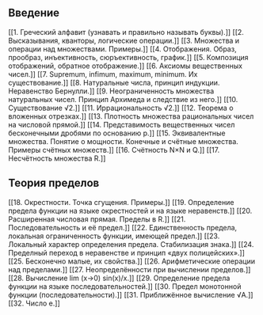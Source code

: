 ## Введение
[[1. Греческий алфавит (узнавать и правильно называть буквы).]]
[[2. Высказывания, кванторы, логические операции.]]
[[3. Множества и операции над множествами. Примеры.]]
[[4. Отображения. Образ, прообраз, инъективность, сюръективность, график.]]
[[5. Композиция отображений, обратное отображение.]]
[[6. Аксиомы вещественных чисел.]]
[[7. Supremum, infimum, maximum, minimum. Их существование.]]
[[8. Натуральные числа, принцип индукции. Неравенство Бернулли.]]
[[9. Неограниченность множества натуральных чисел. Принцип Архимеда и следствие из него.]]
[[10. Существование √2.]]
[[11. Иррациональность √2.]]
[[12. Теорема о вложенных отрезках.]]
[[13. Плотность множества рациональных чисел на числовой прямой.]]
[[14. Представимость вещественных чисел бесконечными дробями по основанию p.]]
[[15. Эквивалентные множества. Понятие о мощности. Конечные и счётные множества. Примеры счётных множеств.]]
[[16. Счётность N×N и Q.]]
[[17. Несчётность множества R.]]

## Теория пределов
[[18. Окрестности. Точка сгущения. Примеры.]]
[[19. Определение предела функции на языке окрестностей и на языке неравенств.]]
[[20. Расширенная числовая прямая. Пределы в R.]]
[[21. Последовательность и её предел.]]
[[22. Единственность предела, локальная ограниченность функции, имеющей предел.]]
[[23. Локальный характер определения предела. Стабилизация знака.]]
[[24. Пределный переход в неравенстве и принцип «двух полицейских».]]
[[25. Бесконечно малые, их свойства.]]
[[26. Арифметические операции над пределами.]]
[[27. Неопределённости при вычислении пределов.]]
[[28. Вычисление lim (x→0) sin(x)/x.]]
[[29. Определение предела функции на языке последовательностей.]]
[[30. Предел монотонной функции (последовательности).]]
[[31. Приближённое вычисление √A.]]
[[32. Число e.]]
